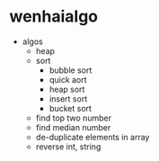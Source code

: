 # wenhaialgo

- algos
  - heap
  - sort
    - bubble sort
    - quick aort
    - heap sort
    - insert sort
    - bucket sort
  - find top two number
  - find median number
  - de-duplicate elements in array
  - reverse int, string
